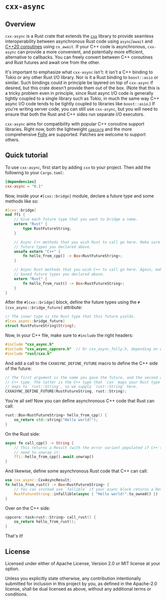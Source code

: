 # `cxx-async`

## Overview

`cxx-async` is a Rust crate that extends the [`cxx`](http://cxx.rs/) library to provide seamless
interoperability between asynchronous Rust code using `async`/`await` and [C++20 coroutines]
using `co_await`. If your C++ code is asynchronous, `cxx-async` can provide a more convenient, and
potentially more efficient, alternative to callbacks. You can freely convert between C++ coroutines
and Rust futures and await one from the other.

It's important to emphasize what `cxx-async` isn't: it isn't a C++ binding to Tokio or any other
Rust I/O library. Nor is it a Rust binding to `boost::asio` or similar. Such bindings could in
principle be layered on top of `cxx-async` if desired, but this crate doesn't provide them out of
the box. (Note that this is a tricky problem even in principle, since Rust async I/O code is
generally tightly coupled to a single library such as Tokio, in much the same way C++ async I/O
code tends to be tightly coupled to libraries like `boost::asio`.) If you're writing server code,
you can still use `cxx-async`, but you will need to ensure that both the Rust and C++ sides run
separate I/O executors.

`cxx-async` aims for compatibility with popular C++ coroutine support libraries. Right now,
both the lightweight [`cppcoro`](https://github.com/lewissbaker/cppcoro) and the more comprehensive
[Folly](https://github.com/facebook/folly/) are supported. Patches are welcome to support others.

## Quick tutorial

To use `cxx-async`, first start by adding `cxx` to your project. Then add the following to your
`Cargo.toml`:

```toml
[dependencies]
cxx-async = "0.1"
```

Now, inside your `#[cxx::bridge]` module, declare a future type and some methods like so:

```rust
#[cxx::bridge]
mod ffi {
    // Give each future type that you want to bridge a name.
    extern "Rust" {
        type RustFutureString;
    }

    // Async C++ methods that you wish Rust to call go here. Make sure they return one of the boxed
    // future types you declared above.
    unsafe extern "C++" {
        fn hello_from_cpp() -> Box<RustFutureString>;
    }

    // Async Rust methods that you wish C++ to call go here. Again, make sure they return one of the
    // boxed future types you declared above.
    extern "Rust" {
        fn hello_from_rust() -> Box<RustFutureString>;
    }
}
```

After the `#[cxx::bridge]` block, define the future types using the `#[cxx_async::bridge_future]`
attribute:

```rust
// The inner type is the Rust type that this future yields.
#[cxx_async::bridge_future]
struct RustFutureString(String);
```

Now, in your C++ file, make sure to `#include` the right headers:

```cpp
#include "cxx_async.h"
#include "cxx_async_cppcoro.h"  // Or cxx_async_folly.h, depending on which library you're using.
#include "rust/cxx.h"
```

And add a call to the `CXXASYNC_DEFINE_FUTURE` macro to define the C++ side of the future:

```cpp
// The first argument is the name you gave the future, and the second argument is the corresponding
// C++ type. The latter is the C++ type that `cxx` maps your Rust type to: in this case, `String`
// maps to `rust::String`, so we supply `rust::String` here.
CXXASYNC_DEFINE_FUTURE(RustFutureString, rust::String);
```

You're all set! Now you can define asynchronous C++ code that Rust can call:

```cpp
rust::Box<RustFutureString> hello_from_cpp() {
    co_return std::string("Hello world!");
}
```

On the Rust side:

```rust
async fn call_cpp() -> String {
    // This returns a Result (with the error variant populated if C++ threw an exception), so you
    // need to unwrap it:
    ffi::hello_from_cpp().await.unwrap()
}
```

And likewise, define some asynchronous Rust code that C++ can call:

```rust
use cxx_async::CxxAsyncResult;
fn hello_from_rust() -> Box<RustFutureString> {
    // You can instead use `fallible` if your async block returns a Result.
    RustFutureString::infallible(async { "Hello world!".to_owned() })
}
```

Over on the C++ side:

```cpp
cppcoro::task<rust::String> call_rust() {
    co_return hello_from_rust();
}
```

That's it!

## License

Licensed under either of Apache License, Version 2.0 or MIT license at your option.

Unless you explicitly state otherwise, any contribution intentionally submitted for inclusion in
this project by you, as defined in the Apache-2.0 license, shall be dual licensed as above, without any additional terms or conditions. 

[C++20 coroutines]: https://en.cppreference.com/w/cpp/language/coroutines
